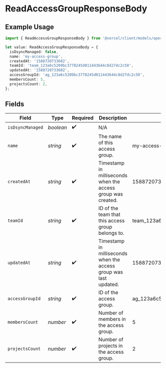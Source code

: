 # ReadAccessGroupResponseBody

## Example Usage

```typescript
import { ReadAccessGroupResponseBody } from '@vercel/client/models/operations';

let value: ReadAccessGroupResponseBody = {
  isDsyncManaged: false,
  name: 'my-access-group',
  createdAt: '1588720733602',
  teamId: 'team_123a6c5209bc3778245d011443644c8d27dc2c50',
  updatedAt: '1588720733602',
  accessGroupId: 'ag_123a6c5209bc3778245d011443644c8d27dc2c50',
  membersCount: 5,
  projectsCount: 2,
};
```

## Fields

| Field            | Type      | Required           | Description                                                       | Example                                       |
| ---------------- | --------- | ------------------ | ----------------------------------------------------------------- | --------------------------------------------- |
| `isDsyncManaged` | _boolean_ | :heavy_check_mark: | N/A                                                               |                                               |
| `name`           | _string_  | :heavy_check_mark: | The name of this access group.                                    | my-access-group                               |
| `createdAt`      | _string_  | :heavy_check_mark: | Timestamp in milliseconds when the access group was created.      | 1588720733602                                 |
| `teamId`         | _string_  | :heavy_check_mark: | ID of the team that this access group belongs to.                 | team_123a6c5209bc3778245d011443644c8d27dc2c50 |
| `updatedAt`      | _string_  | :heavy_check_mark: | Timestamp in milliseconds when the access group was last updated. | 1588720733602                                 |
| `accessGroupId`  | _string_  | :heavy_check_mark: | ID of the access group.                                           | ag_123a6c5209bc3778245d011443644c8d27dc2c50   |
| `membersCount`   | _number_  | :heavy_check_mark: | Number of members in the access group.                            | 5                                             |
| `projectsCount`  | _number_  | :heavy_check_mark: | Number of projects in the access group.                           | 2                                             |
